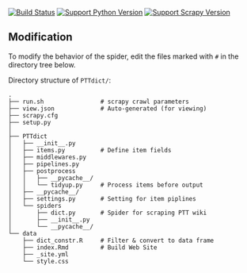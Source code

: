 [![Build Status](https://travis-ci.org/liao961120/PTT-scrapy.svg?branch=master)](https://travis-ci.org/liao961120/PTT-scrapy)
[![Support Python Version](https://img.shields.io/badge/Python-3.6-blue.svg)](https://www.python.org/)
[![Support Scrapy Version](https://img.shields.io/badge/scrapy-1.5-orange.svg)](https://docs.scrapy.org/)


## Modification

To modify the behavior of the spider,
edit the files marked with `#` in the directory tree below.

Directory structure of `PTTdict/`: 
```
.
├── run.sh                # scrapy crawl parameters
├── view.json             # Auto-generated (for viewing)
├── scrapy.cfg
├── setup.py
│
├── PTTdict
│   ├── __init__.py
│   ├── items.py          # Define item fields
│   ├── middlewares.py
│   ├── pipelines.py
│   ├── postprocess
│   │   ├── __pycache__/
│   │   └── tidyup.py     # Process items before output
│   ├── __pycache__/
│   ├── settings.py       # Setting for item piplines
│   └── spiders
│       ├── dict.py       # Spider for scraping PTT wiki
│       ├── __init__.py
│       └── __pycache__/
└── data
    ├── dict_constr.R     # Filter & convert to data frame
    ├── index.Rmd         # Build Web Site
    ├── _site.yml
    └── style.css
```

